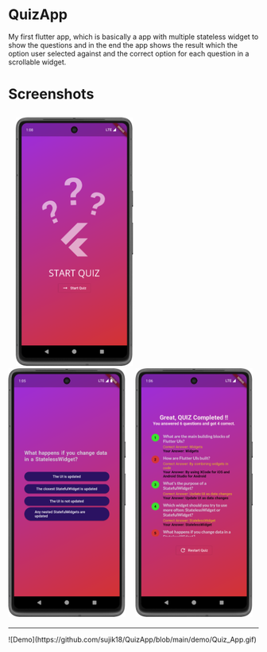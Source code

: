 # QuizApp
My first flutter app, which is basically a app with multiple stateless widget to show the questions and in the end the app shows the result which the option user selected against and the correct option for each question in a scrollable widget.

# Screenshots
&nbsp; &nbsp;<img src="demo/quiz_1.png" height="500"> &nbsp; &nbsp; <img src="demo/quiz_2.png" height="500">&nbsp; &nbsp; <img src="demo/quiz_3.png" height="500">
---

<hr>
![Demo](https://github.com/sujik18/QuizApp/blob/main/demo/Quiz_App.gif)
